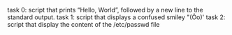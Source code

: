 task 0: script that prints “Hello, World”, followed by a new line to the standard output.
task 1: script that displays a confused smiley "(Ôo)'
task 2: script that display the content of the /etc/passwd file
